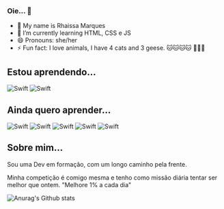 ### Oie... 👋

- 👩 My name is Rhaissa Marques
- 🌱 I’m currently learning HTML, CSS e JS
- 😄 Pronouns: she/her
- ⚡ Fun fact: I love animals, I have 4 cats and 3 geese. 🐱🐱🐱🐱 🦆🦆🦆

## Estou aprendendo...

![Swift](https://img.shields.io/badge/HTML5-E34F26?style=for-the-badge&logo=html5&logoColor=white)
![Swift](https://img.shields.io/badge/CSS3-1572B6?style=for-the-badge&logo=css3&logoColor=white)

## Ainda quero aprender...

![Swift](https://img.shields.io/badge/JavaScript-323330?style=for-the-badge&logo=javascript&logoColor=F7DF1E)
![Swift](https://img.shields.io/badge/React_Native-20232A?style=for-the-badge&logo=react&logoColor=61DAFB)
![Swift](https://img.shields.io/badge/Bootstrap-563D7C?style=for-the-badge&logo=bootstrap&logoColor=white)
![Swift](https://img.shields.io/badge/Sass-CC6699?style=for-the-badge&logo=sass&logoColor=white)
![Swift](https://img.shields.io/badge/next.js-000000?style=for-the-badge&logo=nextdotjs&logoColor=white)

## Sobre mim...

Sou uma Dev em formação, com um longo caminho pela frente.

Minha competição é comigo mesma e tenho como missão diária tentar ser melhor que ontem.
"Melhore 1% a cada dia"

![Anurag's Github stats](https://github-readme-stats.vercel.app/api?username=MarquesRhaissa&theme=radical)
